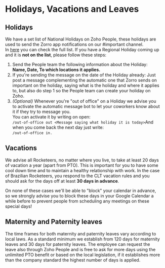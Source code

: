 # Holidays, Vacations and Leaves

## Holidays

We have a set list of National Holidays on Zoho People, these holidays are used to send the Zorro app notifications on our #important channel.\
In [here](https://people.zoho.com/rocketchat/zp#leavetracker/holiday/list) you can check the full list. If you have a Regional Holiday coming up and it is **not on the list**, please follow these steps:

1. Send the People team the following information about the Holiday: **Name, Date, To which locations it applies.**
2. If you're sending the message on the date of the Holiday already: Just post a message complementing the automatic one that Zorro sends on important on the holiday, saying what is the holiday and where it applies to, but also do step 1 so the People team can create your holiday on Zoho.
3. _(Optional)_ Whenever you're "out of office" on a Holiday we advise you to activate the automatic message bot to let your coworkers know about it if they try to message you.\
   You can activate it by writing on open:\
   `/out-of-office out <Message saying what holiday it is today>`And when you come back the next day just write:\
   `/out-of-office in.`

## Vacations

We advise all Rocketeers, no matter where you live, to take at least 20 days of vacation a year (apart from PTO). This is important for you to have some cool down time and to maintain a healthy relationship with work. In the case of Brazilian Rocketeers, you respond to the CLT vacation rules and you should ask for the days off at least **30 days in advance**.&#x20;

On none of these cases we'll be able to "block" your calendar in advance, so we strongly advise you to block these days in your Google Calendar a while before to prevent people from scheduling any meetings on these special days!

## Maternity and Paternity leaves

The time frames for both maternity and paternity leaves vary according to local laws. As a standard minimum we establish from 120 days for maternity leaves and 30 days for paternity leaves. The employee can request the leave also through Zoho People and is free to ask for more days using the unlimited PTO benefit or based on the local legislation, if it establishes more than the company standard the highest number of days is applied.&#x20;
